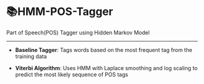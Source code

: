 # 📚HMM-POS-Tagger
Part of Speech(POS) Tagger using Hidden Markov Model

---

- **Baseline Tagger**: Tags words based on the most frequent tag from the training data


- **Viterbi Algorithm**: Uses HMM with Laplace smoothing and log scaling to predict the most likely sequence of POS tags
